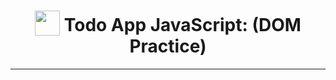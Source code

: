 <h1 align="center">
<img width="40" valign="bottom" src="">
Todo App JavaScript: (DOM Practice)
</h1>

---
